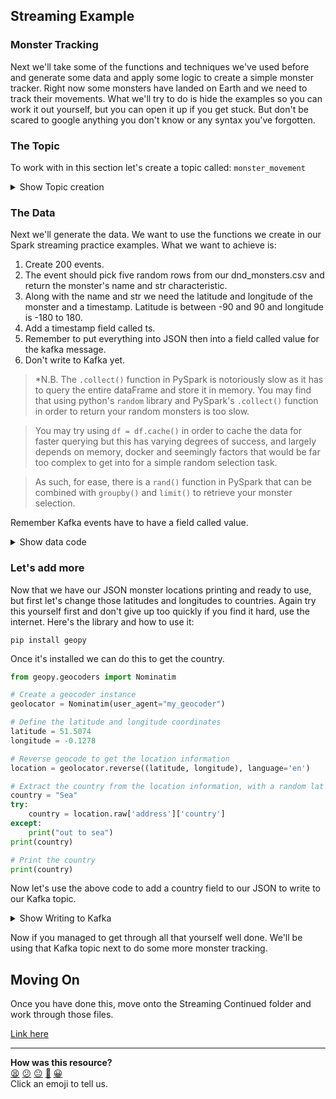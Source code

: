 ## Streaming Example

### Monster Tracking

Next we'll take some of the functions and techniques we've used before and generate some data
and apply some logic to create a simple monster tracker.
Right now some monsters have landed on Earth and we need to track their movements.
What we'll try to do is hide the examples so you can work it out yourself, but you can open it up if you get stuck.
But don't be scared to google anything you don't know or any syntax you've forgotten.

### The Topic

To work with in this section let's create a topic called: `monster_movement`
<details>
  <summary>Show Topic creation</summary>

```python
from kafka import KafkaAdminClient
from kafka.admin import NewTopic

# Kafka broker configuration
bootstrap_servers = 'kafka:9092'

# Create an instance of KafkaAdminClient
admin_client = KafkaAdminClient(bootstrap_servers=bootstrap_servers)

# Define the topics to be created
topics = [
    NewTopic(name='monster_movements', num_partitions=1, replication_factor=1)
]

# Create the topics
admin_client.create_topics(new_topics=topics)

# Close the admin client
admin_client.close()
```
</details>

### The Data

Next we'll generate the data.
We want to use the functions we create in our Spark streaming practice examples.
What we want to achieve is:
1. Create 200 events.
2. The event should pick five random rows from our dnd_monsters.csv and return the monster's name and str characteristic.
3. Along with the name and str we need the latitude and longitude of the monster and a timestamp.
Latitude is between -90 and 90 and longitude is -180 to 180.
4. Add a timestamp field called ts.
5. Remember to put everything into JSON then into a field called value for the kafka message.
6. Don't write to Kafka yet.

> *N.B. The `.collect()` function in PySpark is notoriously slow as it has to query the entire dataFrame and store it in memory. You may find that using python's `random` library and PySpark's `.collect()` function in order to return your random monsters is too slow. 

> You may try using `df = df.cache()` in order to cache the data for faster querying but this has varying degrees of success, and largely depends on memory, docker and seemingly factors that would be far too complex to get into for a simple random selection task.

> As such, for ease, there is a `rand()` function in PySpark that can be combined with `groupby()` and `limit()` to retrieve your monster selection.

Remember Kafka events have to have a field called value.
<details>
  <summary>Show data code</summary>

```python
import random
def choose_random_item(lst):
    return random.choice(lst)

def random_int(fro, to):
    return random.randint(fro, to)
```

```python
from pyspark.sql import SparkSession
from pyspark.sql.functions import rand
import random
import datetime
import json
def choose_random_item(lst):
    return random.choice(lst)

def random_int(fro, to):
    return random.randint(fro, to)
# Create a SparkSession
spark = SparkSession.builder.getOrCreate()

# Read the file into a DataFrame
df = spark.read.csv("dnd_monsters.csv",  header=True).where("str is not null").select("name", "str")

# Randomly select 5 lines
random_lines = df.orderBy(rand()).limit(5)

# Show the selected lines
random_lines.show(truncate=False)
list_tuples = random_lines.rdd.map(tuple).collect()


for monster in range(1,200):
    random_tuple = random.choice(list_tuples)
    data = {
        "name": random_tuple[0],
        "str": random_tuple[0],
        "ts": str(datetime.datetime.now()),
        "lat": random_int(-90, 90),
        "long": random_int(-180, 180)
    }

    # Serialize the dictionary to a JSON string
    json_string = json.dumps(data)

    # Print the JSON string
    print(json_string)
```
So the above reuses a lot of code we've used before, the only `gotcha` is a Kafka
event needing a field called value, which I've put all our fields into.
</details>

### Let's add more

Now that we have our JSON monster locations printing and ready to use, but first let's change those latitudes
and longitudes to countries. Again try this yourself first and don't give up too quickly if you find it hard, use
the internet. Here's the library and how to use it:

```
pip install geopy
```
Once it's installed we can do this to get the country.
```python
from geopy.geocoders import Nominatim

# Create a geocoder instance
geolocator = Nominatim(user_agent="my_geocoder")

# Define the latitude and longitude coordinates
latitude = 51.5074
longitude = -0.1278

# Reverse geocode to get the location information
location = geolocator.reverse((latitude, longitude), language='en')

# Extract the country from the location information, with a random lat and long it might not have a country
country = "Sea"
try:
    country = location.raw['address']['country']
except:
    print("out to sea")
print(country)

# Print the country
print(country)
```

Now let's use the above code to add a country field to our JSON to write to our Kafka topic.

<details>
  <summary>Show Writing to Kafka</summary>

```python
from pyspark.sql import SparkSession
from pyspark.sql.functions import rand
import random
import datetime
import json

from geopy.geocoders import Nominatim

# Create a geocoder instance
geolocator = Nominatim(user_agent="my_geocoder")


def choose_random_item(lst):
    return random.choice(lst)

def random_int(fro, to):
    return random.randint(fro, to)
# Create a SparkSession
spark = SparkSession.builder.appName("Monsters") \
.config("spark.jars","commons-pool2-2.11.1.jar,spark-sql-kafka-0-10_2.12-3.4.0.jar,spark-streaming-kafka-0-10-assembly_2.12-3.4.0.jar").getOrCreate()

# Read the file into a DataFrame
df = spark.read.csv("dnd_monsters.csv",  header=True).where("str is not null").select("name", "str")

# Randomly select 5 lines
random_lines = df.orderBy(rand()).limit(5)

# Show the selected lines
random_lines.show(truncate=False)
list_tuples = random_lines.rdd.map(tuple).collect()


for monster in range(1,200):
    random_tuple = random.choice(list_tuples)
    lat = random_int(-90, 90)
    long = random_int(-180, 180)

    # Reverse geocode to get the location information
    location = geolocator.reverse((lat, long), language='en')

    # Extract the country from the location information
    country = "Sea"
    try:
        country = location.raw['address']['country']
    except:
        print("out to sea")
    print(country)
    data = {
    "name": random_tuple[0],
    "str": random_tuple[1],
    "ts": str(datetime.datetime.now()),
    "lat": lat,
    "long": long,
    "country": country
    }

    json_string = json.dumps(data)

    # Print the JSON string
    print(json_string)
    data = [(json_string,),]
    df = spark.createDataFrame(data, ["value"])
    df.show(1, False)
    # # Write the DataFrame to Kafka
    df.write \
        .format("kafka") \
        .option("kafka.bootstrap.servers", "kafka:9092") \
        .option("topic", "monster_movements") \
        .save()
```
</details>

Now if you managed to get through all that yourself well done. We'll be using that Kafka topic next
to do some more monster tracking.


## Moving On

Once you have done this, move onto the Streaming Continued folder and work through those files.

[Link here](https://github.com/makersacademy/data_streaming/05_assessment/01_assessment.md)

<!-- BEGIN GENERATED SECTION DO NOT EDIT -->

---

**How was this resource?**  
[😫](https://airtable.com/shrUJ3t7KLMqVRFKR?prefill_Repository=makersacademy%2Fdata_streaming&prefill_File=04_streaming_continued%2F02_streaming_examples.md&prefill_Sentiment=😫) [😕](https://airtable.com/shrUJ3t7KLMqVRFKR?prefill_Repository=makersacademy%2Fdata_streaming&prefill_File=04_streaming_continued%2F02_streaming_examples.md&prefill_Sentiment=😕) [😐](https://airtable.com/shrUJ3t7KLMqVRFKR?prefill_Repository=makersacademy%2Fdata_streaming&prefill_File=04_streaming_continued%2F02_streaming_examples.md&prefill_Sentiment=😐) [🙂](https://airtable.com/shrUJ3t7KLMqVRFKR?prefill_Repository=makersacademy%2Fdata_streaming&prefill_File=04_streaming_continued%2F02_streaming_examples.md&prefill_Sentiment=🙂) [😀](https://airtable.com/shrUJ3t7KLMqVRFKR?prefill_Repository=makersacademy%2Fdata_streaming&prefill_File=04_streaming_continued%2F02_streaming_examples.md&prefill_Sentiment=😀)  
Click an emoji to tell us.

<!-- END GENERATED SECTION DO NOT EDIT -->
